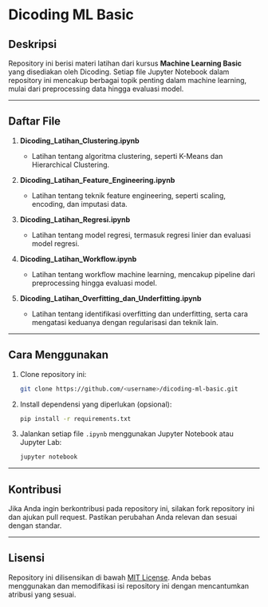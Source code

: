 # Dicoding ML Basic

## Deskripsi
Repository ini berisi materi latihan dari kursus **Machine Learning Basic** yang disediakan oleh Dicoding. Setiap file Jupyter Notebook dalam repository ini mencakup berbagai topik penting dalam machine learning, mulai dari preprocessing data hingga evaluasi model.

---

## Daftar File
1. **Dicoding_Latihan_Clustering.ipynb**
   - Latihan tentang algoritma clustering, seperti K-Means dan Hierarchical Clustering.

2. **Dicoding_Latihan_Feature_Engineering.ipynb**
   - Latihan tentang teknik feature engineering, seperti scaling, encoding, dan imputasi data.

3. **Dicoding_Latihan_Regresi.ipynb**
   - Latihan tentang model regresi, termasuk regresi linier dan evaluasi model regresi.

4. **Dicoding_Latihan_Workflow.ipynb**
   - Latihan tentang workflow machine learning, mencakup pipeline dari preprocessing hingga evaluasi model.

5. **Dicoding_Latihan_Overfitting_dan_Underfitting.ipynb**
   - Latihan tentang identifikasi overfitting dan underfitting, serta cara mengatasi keduanya dengan regularisasi dan teknik lain.

---

## Cara Menggunakan
1. Clone repository ini:
   ```bash
   git clone https://github.com/<username>/dicoding-ml-basic.git
   ```

2. Install dependensi yang diperlukan (opsional):
   ```bash
   pip install -r requirements.txt
   ```

3. Jalankan setiap file `.ipynb` menggunakan Jupyter Notebook atau Jupyter Lab:
   ```bash
   jupyter notebook
   ```

---

## Kontribusi
Jika Anda ingin berkontribusi pada repository ini, silakan fork repository ini dan ajukan pull request. Pastikan perubahan Anda relevan dan sesuai dengan standar.

---

## Lisensi
Repository ini dilisensikan di bawah [MIT License](LICENSE). Anda bebas menggunakan dan memodifikasi isi repository ini dengan mencantumkan atribusi yang sesuai.

